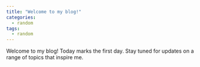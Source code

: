 ```yaml
---
title: "Welcome to my blog!"
categories:
  - random
tags:
  - random
---
```


Welcome to my blog! Today marks the first day. Stay tuned for updates on a range of topics that inspire me.
